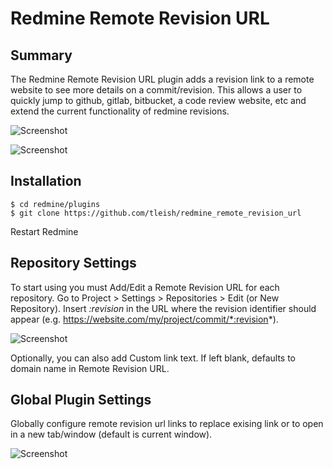 # Redmine Remote Revision URL

## Summary

The Redmine Remote Revision URL plugin adds a revision link to a remote website to see more details on a commit/revision. 
This allows a user to quickly jump to github, gitlab, bitbucket, a code review website, etc and extend the current functionality of redmine revisions.
                 
![Screenshot](https://raw.githubusercontent.com/tleish/redmine_remote_revision_url/master/screenshot_associated_revisions.png)

![Screenshot](https://raw.githubusercontent.com/tleish/redmine_remote_revision_url/master/screenshot_revisions.png)

## Installation

```
$ cd redmine/plugins
$ git clone https://github.com/tleish/redmine_remote_revision_url
```

Restart Redmine

## Repository Settings

To start using you must Add/Edit a Remote Revision URL for each repository. Go to Project > Settings > Repositories > Edit (or New Repository).
Insert *:revision* in the URL where the revision identifier should appear (e.g. https://website.com/my/project/commit/*:revision*).

![Screenshot](https://raw.githubusercontent.com/tleish/redmine_remote_revision_url/master/screenshot_repository_settings.png)

Optionally, you can also add Custom link text.  If left blank, defaults to domain name in Remote Revision URL.


## Global Plugin Settings

Globally configure remote revision url links to replace exising link or to open in a new tab/window (default is current window).

![Screenshot](https://raw.githubusercontent.com/tleish/redmine_remote_revision_url/master/screenshot_plugin_settings.png)